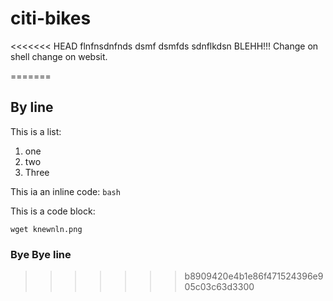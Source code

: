# citi-bikes

<<<<<<< HEAD
flnfnsdnfnds
dsmf
dsmfds
sdnflkdsn BLEHH!!!
Change on shell
change on websit.


=======
## By line

This is a list:
  1. one
  2. two
  2. Three

This ia an inline code: `bash`

This is a code block:

```
wget knewnln.png

```

### Bye Bye line
>>>>>>> b8909420e4b1e86f471524396e905c03c63d3300
